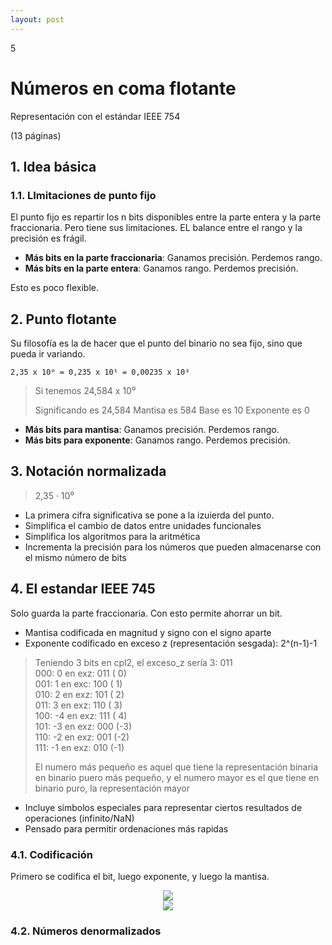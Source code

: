 ```yaml
--- 
layout: post
---
```

<div class="header">
  <div class="numbrerUnit">5</div>
  <h1>Números en coma flotante</h1>
  <subtitle>Representación con el estándar IEEE 754</subtitle>
</div>

(13 páginas)

## 1. Idea básica
### 1.1. LImitaciones de punto fijo

El punto fijo es repartir los n bits disponibles entre la parte entera y la parte fraccionaria. Pero tiene sus limitaciones. EL balance entre el rango y la precisión es frágil.
  - **Más bits en la parte fraccionaria**: Ganamos precisión. Perdemos rango.
  - **Más bits en la parte entera**: Ganamos rango. Perdemos precisión.
  
Esto es poco flexible.

## 2. Punto flotante
Su filosofía es la de hacer que el punto del binario no sea fijo, sino que pueda ir variando.

```print
2,35 x 10⁰ = 0,235 x 10¹ = 0,00235 x 10³
```

> Si tenemos 24,584 x 10⁰
>
> Significando es 24,584
> Mantisa es 584
> Base es 10
> Exponente es 0
>

  - **Más bits para mantisa**: Ganamos precisión. Perdemos rango.
  - **Más bits para exponente**: Ganamos rango. Perdemos precisión.


## 3. Notación normalizada

> 2,35 · 10⁰

  - La primera cifra significativa se pone a la izuierda del punto.
  - Simplifica el cambio de datos entre unidades funcionales
  - Simplifica los algoritmos para la aritmética
  - Incrementa la precisión para los números que pueden almacenarse con el mismo número de bits

## 4. El estandar IEEE 745

Solo guarda la parte fraccionaria. Con esto permite ahorrar un bit.

  - Mantisa codificada en magnitud y signo con el signo aparte
  - Exponente codificado en exceso z (representación sesgada): 2^(n-1)-1

<blockquote>
  Teniendo 3 bits en cpl2, el exceso_z sería 3: 011<br>
  000:  0   en exz: 011 ( 0) <br>
  001:  1   en exc: 100 ( 1)<br>
  010:  2   en exz: 101 ( 2)<br>
  011:  3   en exz: 110 ( 3)<br>
  100: -4   en exz: 111 ( 4)<br>
  101: -3   en exz: 000 (-3)<br>
  110: -2   en exz: 001 (-2)<br>
  111: -1   en exz: 010 (-1)<br>
  
  El numero más pequeño es aquel que tiene la representación binaria en binario puero más pequeño, y el numero mayor es el que tiene en binario puro, la representación mayor
</blockquote>

  - Incluye símbolos especiales para representar ciertos resultados de operaciones (infinito/NaN)
  - Pensado para permitir ordenaciones más rapidas
 
### 4.1. Codificación
Primero se codifica el bit, luego exponente, y luego la mantisa.
<center><img src="https://i.gyazo.com/528ae097e5f58fffe3f45ef5905cd082.png"></center>

<center><img src="https://i.gyazo.com/1522416746a69cf8e779ce62ff488f4c.png"></center>


### 4.2. Números denormalizados
